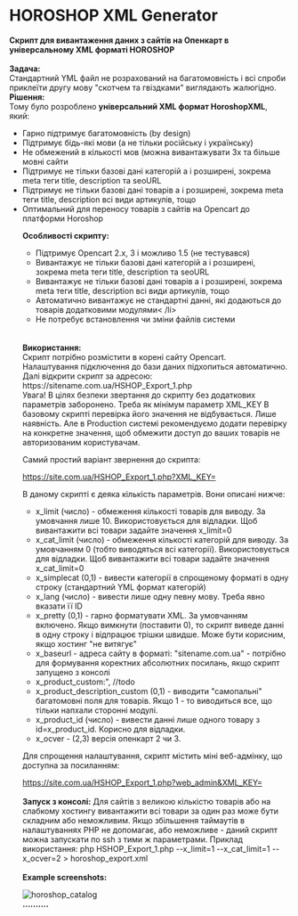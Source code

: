 # HOROSHOP XML Generator
<b>Скрипт для вивантаження даних з сайтів на Опенкарт в універсальному XML форматі HOROSHOP</b>
<br><br>
<b>Задача:</b><br>
Стандартний YML файл не розрахований на багатомовність і всі спроби приклеїти другу мову "скотчем та гвіздками" виглядають жалюгідно.
<b>Рішення:</b><br>
Тому було розроблено <b>універсальний XML формат HoroshopXML</b>, який:
<ul>
<li>Гарно підтримує багатомовність (by design)</li>
<li>Підтримує бідь-які мови (а не тільки російську і українську)</li>
<li>Не обмежений в кількості мов (можна вивантажувати 3х та більше мовні сайти</li>
<li>Підтримує не тільки базові дані категорій а і розширені, зокрема meta теги title, description та seoURL</li>
<li>Підтримує не тільки базові дані товарів а і розширені, зокрема meta теги title, description всі види артикулів, тощо</li>
<li>Оптимальний для переносу товарів з сайтів на Opencart до платформи Horoshop</li>

<b>Особливості скрипту:</b>
<ul>
<li>Підтримує Opencart 2.x, 3 і можливо 1.5 (не тестувався)</li>
<li>Вивантажує не тільки базові дані категорій а і розширені, зокрема meta теги title, description та seoURL</li>
<li>Вивантажує не тільки базові дані товарів а і розширені, зокрема meta теги title, description всі види артикулів, тощо</li>
<li>Автоматично вивантажує не стандартні данні, які додаються до товарів додатковими модулями< /li>
<li>Не потребує встановлення чи зміни файлів системи</li>
</ul>
<br><br>
<b>Використання:</b><br>
Скрипт потрібно розмістити в корені сайту Opencart. <br>Налаштування підключення до бази даних підхопиться автоматично.
Далі відкрити скрипт за адресою: https://sitename.com.ua/HSHOP_Export_1.php
<br>
Увага! В цілях безпеки звертання до скрипту без додаткових параметрів заборонено. Треба як мінімум параметр XML_KEY
В базовому скрипті перевірка його значення не відбувається. Лише наявність. Але в Production системі рекомендуємо додати перевірку 
на конкретне значення, щоб обмежити доступ до ваших товарів не авторизованим користувачам.

Самий простий варіант звернення до скрипта:

https://site.com.ua/HSHOP_Export_1.php?XML_KEY=

В даному скрипті є деяка кількість параметрів. Вони описані нижче:
<ul>
<li>        x_limit (число) - обмеження кількості товарів для виводу. За умовчання лише 10. Використовується для відладки. Щоб вивантажити всі товари задайте значення x_limit=0</li>
<li>        x_cat_limit (число) - обмеження кількості категорій для виводу. За умовчанням 0 (тобто виводяться всі категорії). Використовується для відладки. Щоб вивантажити всі товари задайте значення x_cat_limit=0</li>
<li>        x_simplecat (0,1) - вивести категорії в спрощеному форматі в одну строку (стандартний YML формат категорій)</li>
<li>        x_lang (число) - вивести лише одну певну мову. Треба явно вказати її ID</li>
<li>        x_pretty (0,1) - гарно форматувати XML. За умовчанням включено. Якщо вимкнути (поставити 0), то скрипт виведе данні в одну строку і відпрацює трішки швидше. Може бути корисним, якщо хостинг "не витягує"</li>
<li>        x_baseurl - адреса сайту в форматі: "sitename.com.ua" - потрібно для формування коректних абсолютних посилань, якщо скрипт запущено з консолі</li>
<li>        x_product_custom:", //todo</li>
<li>        x_product_description_custom (0,1) - виводити "самопальні" багатомовні поля для товарів. Якщо 1 - то виводиться все, що тільки напхали сторонні модулі.</li>
<li>        x_product_id (число) - вивести данні лише одного товару з id=x_product_id. Корисно для відладки.</li>
<li>        x_ocver - (2,3) версія опенкарт 2 чи 3.</li>
</ul>

Для спрощення налаштування, скрипт містить міні веб-адмінку, що доступна за посиланням:

https://site.com.ua/HSHOP_Export_1.php?web_admin&XML_KEY=
<br><br>
<b>Запуск з консолі:</b>
Для сайтів з великою кількістю товарів або на слабкому хостингу вивантажити всі товари за один раз може бути складним або неможливим.
Якщо збільшення таймаутів в налаштуваннях PHP не допомагає, або неможливе - даний скрипт можна запускати по ssh з тими ж параметрами.
Приклад використання:
php HSHOP_Export_1.php --x_limit=1 --x_cat_limit=1 --x_ocver=2 > horoshop_export.xml
<br><br>
<b>Example screenshots:</b>

![horoshop_catalog](https://user-images.githubusercontent.com/315178/165104364-3e7a77c2-ea68-4d10-9060-89351ffa8d08.png)
<br><b>..........</b><br><br>
